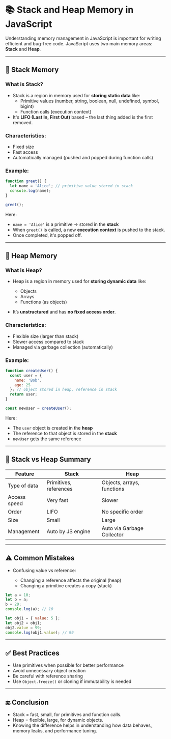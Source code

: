 
# 📚 Stack and Heap Memory in JavaScript

Understanding memory management in JavaScript is important for writing efficient and bug-free code. JavaScript uses two main memory areas: **Stack** and **Heap**.

---

## 🧱 Stack Memory

### What is Stack?

- Stack is a region in memory used for **storing static data** like:
  - Primitive values (number, string, boolean, null, undefined, symbol, bigint)
  - Function calls (execution context)
- It's **LIFO (Last In, First Out)** based – the last thing added is the first removed.

### Characteristics:

- Fixed size
- Fast access
- Automatically managed (pushed and popped during function calls)

### Example:

```js
function greet() {
  let name = 'Alice'; // primitive value stored in stack
  console.log(name);
}

greet();
````

Here:

* `name = 'Alice'` is a primitive → stored in the **stack**
* When `greet()` is called, a new **execution context** is pushed to the stack.
* Once completed, it's popped off.

---

## 🧠 Heap Memory

### What is Heap?

* Heap is a region in memory used for **storing dynamic data** like:

  * Objects
  * Arrays
  * Functions (as objects)
* It’s **unstructured** and has **no fixed access order**.

### Characteristics:

* Flexible size (larger than stack)
* Slower access compared to stack
* Managed via garbage collection (automatically)

### Example:

```js
function createUser() {
  const user = {
    name: 'Bob',
    age: 25
  }; // object stored in heap, reference in stack
  return user;
}

const newUser = createUser();
```

Here:

* The `user` object is created in the **heap**
* The reference to that object is stored in the **stack**
* `newUser` gets the same reference

---

## 📌 Stack vs Heap Summary

| Feature      | Stack                  | Heap                       |
| ------------ | ---------------------- | -------------------------- |
| Type of data | Primitives, references | Objects, arrays, functions |
| Access speed | Very fast              | Slower                     |
| Order        | LIFO                   | No specific order          |
| Size         | Small                  | Large                      |
| Management   | Auto by JS engine      | Auto via Garbage Collector |

---

## ⚠️ Common Mistakes

* Confusing value vs reference:

  * Changing a reference affects the original (heap)
  * Changing a primitive creates a copy (stack)

```js
let a = 10;
let b = a;
b = 20;
console.log(a); // 10

let obj1 = { value: 5 };
let obj2 = obj1;
obj2.value = 99;
console.log(obj1.value); // 99
```

---

## ✅ Best Practices

* Use primitives when possible for better performance
* Avoid unnecessary object creation
* Be careful with reference sharing
* Use `Object.freeze()` or cloning if immutability is needed

---

## 🔚 Conclusion

* Stack = fast, small, for primitives and function calls.
* Heap = flexible, large, for dynamic objects.
* Knowing the difference helps in understanding how data behaves, memory leaks, and performance tuning.
